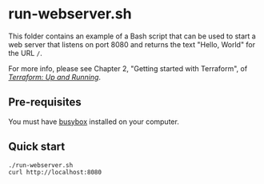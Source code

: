 # run-webserver.sh

This folder contains an example of a Bash script that can be used to start a web server that listens on port 8080
and returns the text "Hello, World" for the URL `/`.

For more info, please see Chapter 2, "Getting started with Terraform", of
_[Terraform: Up and Running](http://www.terraformupandrunning.com)_.

## Pre-requisites

You must have [busybox](https://busybox.net/) installed on your computer.

## Quick start

```
./run-webserver.sh
curl http://localhost:8080
```
